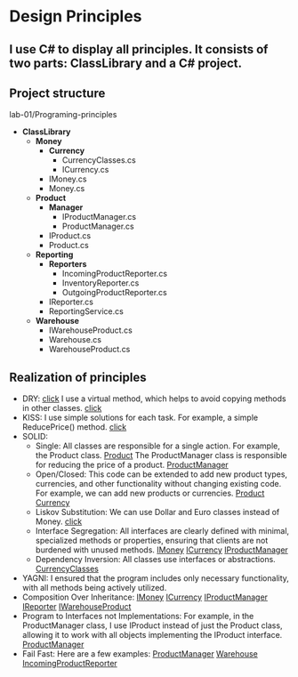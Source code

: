 # Design Principles

## I use C# to display all principles. It consists of two parts: ClassLibrary and a C# project.

## Project structure

lab-01/Programing-principles
- **ClassLibrary**
  - **Money**
    - **Currency**
      - CurrencyClasses.cs
      - ICurrency.cs
    - IMoney.cs
    - Money.cs
  - **Product**
    - **Manager**
      - IProductManager.cs
      - ProductManager.cs
    - IProduct.cs
    - Product.cs
  - **Reporting**
    - **Reporters**
      - IncomingProductReporter.cs
      - InventoryReporter.cs
      - OutgoingProductReporter.cs
    - IReporter.cs
    - ReportingService.cs
  - **Warehouse**
    - IWarehouseProduct.cs
    - Warehouse.cs
    - WarehouseProduct.cs

## Realization of principles

- DRY: [click](./ClassLibrary/Money/Money.cs#L21) I use a virtual method, which helps to avoid copying methods in other classes. [click](./ClassLibrary/Money/Currency/CurrencyClasses.cs#L21)
- KISS: I use simple solutions for each task. For example, a simple ReducePrice() method. [click](./ClassLibrary/Product/Manager/ProductManager.cs)
- SOLID:
  - Single: All classes are responsible for a single action. For example, the Product class. [Product](./ClassLibrary/Product/Product.cs#L13) The ProductManager class is responsible for reducing the price of a product. [ProductManager](./ClassLibrary/Product/Manager/ProductManager.cs#L9)
  - Open/Closed: This code can be extended to add new product types, currencies, and other functionality without changing existing code. For example, we can add new products or currencies. [Product](./ClassLibrary/Product/IProduct.cs#L13) [Currency](./ClassLibrary/Money/Currency/ICurrency.cs#L9)
  - Liskov Substitution: We can use Dollar and Euro classes instead of Money. [click](./ClassLibrary/Money/Currency/CurrencyClasses.cs#L10)
  - Interface Segregation: All interfaces are clearly defined with minimal, specialized methods or properties, ensuring that clients are not burdened with unused methods. [IMoney](./ClassLibrary/Money) [ICurrency](./ClassLibrary/Money/Currency) [IProductManager](./ClassLibrary/Product/Manager)
  - Dependency Inversion: All classes use interfaces or abstractions. [CurrencyClasses](./ClassLibrary/Money/Currency/CurrencyClasses.cs)
- YAGNI: I ensured that the program includes only necessary functionality, with all methods being actively utilized.
- Composition Over Inheritance: [IMoney](./ClassLibrary/Money) [ICurrency](./ClassLibrary/Money/Currency) [IProductManager](./ClassLibrary/Product/Manager) [IReporter](./ClassLibrary/Reporting/IReporter.cs) [IWarehouseProduct](./ClassLibrary/Warehouse/IWarehouseProduct.cs)
- Program to Interfaces not Implementations: For example, in the ProductManager class, I use IProduct instead of just the Product class, allowing it to work with all objects implementing the IProduct interface. [ProductManager](./ClassLibrary/Product/Manager/ProductManager.cs#L9)
- Fail Fast: Here are a few examples: [ProductManager](./ClassLibrary/Product/Manager/ProductManager.cs#L11) [Warehouse](./ClassLibrary/Warehouse/Warehouse.cs#L22) [IncomingProductReporter](./ClassLibrary/Reporting/Reporters/IncomingProductReporter.cs#L26)

